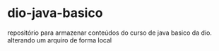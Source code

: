 # dio-java-basico
repositório para armazenar conteúdos do curso de java basico da dio.
alterando um arquiro de forma local  
